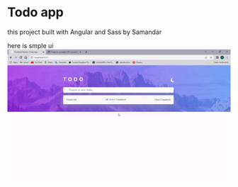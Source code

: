 # Todo app
this project built with Angular and Sass by Samandar

here is smple ui
![simple_project_UI](./todo-app.gif)
